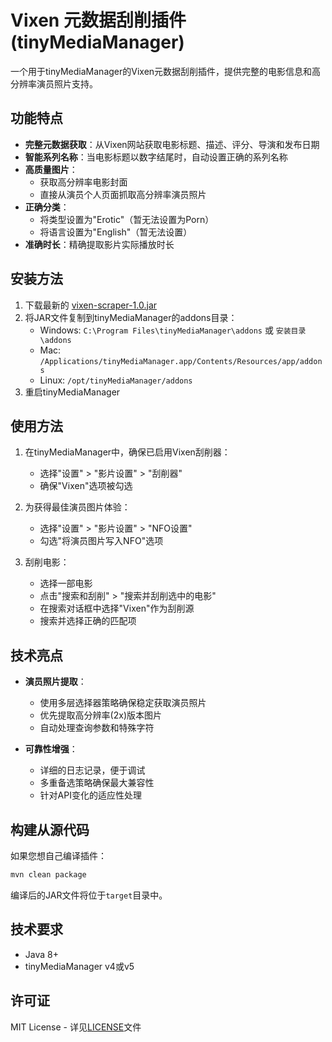 # Vixen 元数据刮削插件 (tinyMediaManager)

一个用于tinyMediaManager的Vixen元数据刮削插件，提供完整的电影信息和高分辨率演员照片支持。

## 功能特点

- **完整元数据获取**：从Vixen网站获取电影标题、描述、评分、导演和发布日期
- **智能系列名称**：当电影标题以数字结尾时，自动设置正确的系列名称
- **高质量图片**：
  - 获取高分辨率电影封面
  - 直接从演员个人页面抓取高分辨率演员照片
- **正确分类**：
  - 将类型设置为"Erotic"（暂无法设置为Porn）
  - 将语言设置为"English"（暂无法设置）
- **准确时长**：精确提取影片实际播放时长

## 安装方法

1. 下载最新的 [vixen-scraper-1.0.jar](https://github.com/1613358894/vixen-scraper-tmm/releases/latest/download/vixen-scraper-1.0.jar)
2. 将JAR文件复制到tinyMediaManager的addons目录：
   - Windows: `C:\Program Files\tinyMediaManager\addons` 或 `安装目录\addons`
   - Mac: `/Applications/tinyMediaManager.app/Contents/Resources/app/addons`
   - Linux: `/opt/tinyMediaManager/addons`
3. 重启tinyMediaManager

## 使用方法

1. 在tinyMediaManager中，确保已启用Vixen刮削器：
   - 选择"设置" > "影片设置" > "刮削器" 
   - 确保"Vixen"选项被勾选
   
2. 为获得最佳演员图片体验：
   - 选择"设置" > "影片设置" > "NFO设置"
   - 勾选"将演员图片写入NFO"选项
   
3. 刮削电影：
   - 选择一部电影
   - 点击"搜索和刮削" > "搜索并刮削选中的电影"
   - 在搜索对话框中选择"Vixen"作为刮削源
   - 搜索并选择正确的匹配项

## 技术亮点

- **演员照片提取**：
  - 使用多层选择器策略确保稳定获取演员照片
  - 优先提取高分辨率(2x)版本图片
  - 自动处理查询参数和特殊字符
  
- **可靠性增强**：
  - 详细的日志记录，便于调试
  - 多重备选策略确保最大兼容性
  - 针对API变化的适应性处理

## 构建从源代码

如果您想自己编译插件：

```bash
mvn clean package
```

编译后的JAR文件将位于`target`目录中。

## 技术要求

- Java 8+
- tinyMediaManager v4或v5

## 许可证

MIT License - 详见[LICENSE](LICENSE)文件 
